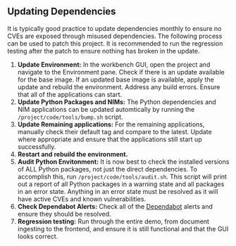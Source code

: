 ##  Updating Dependencies

It is typically good practice to update dependencies monthly to ensure no CVEs are exposed through misused dependencies. The following process can be used to patch this project. It is recommended to run the regression testing after the patch to ensure nothing has broken in the update.

1. **Update Environment:** In the workbench GUI, open the project and navigate to the Environment pane. Check if there is an update available for the base image. If an updated base image is available, apply the update and rebuild the environment. Address any build errors. Ensure that all of the applications can start.
1. **Update Python Packages and NIMs:** The Python dependencies and NIM applications can be updated automtically by running the `/project/code/tools/bump.sh` script.
1. **Update Remaining applications:** For the remaining applications, manually check their default tag and compare to the latest. Update where appropriate and ensure that the applications still start up successfully.
1. **Restart and rebuild the environment.**
1. **Audit Python Envitonment:** It is now best to check the installed versions of ALL Python packages, not just the direct dependencies. To accomplish this, run `/project/code/tools/audit.sh`. This script will print out a report of all Python packages in a warning state and all packages in an error state. Anything in an error state must be resolved as it will have active CVEs and known vulnerabilities.
1. **Check Dependabot Alerts:** Check all of the [Dependabot](https://github.com/NVIDIA/nim-anywhere/security/dependabot) alerts and ensure they should be resolved.
1. **Regression testing:** Run through the entire demo, from document ingesting to the frontend, and ensure it is still functional and that the GUI looks correct.
